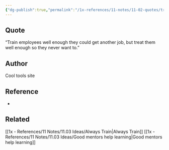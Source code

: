 ```yaml
---
{"dg-publish":true,"permalink":"/1x-references/11-notes/11-02-quotes/train-employees-well-enough-to-get-another-job/","title":"Train employees well enough to get another job","created":"2024-02-14T20:18:36.860+03:00","updated":"2024-02-14T20:18:36.860+03:00"}
---
```



## Quote
“Train employees well enough they could get another job, but treat them well enough so they never want to.”

## Author
Cool tools site

## Reference
-

## Related
[[1x - References/11 Notes/11.03 Ideas/Always Train\|Always Train]]
[[1x - References/11 Notes/11.03 Ideas/Good mentors help learning\|Good mentors help learning]]